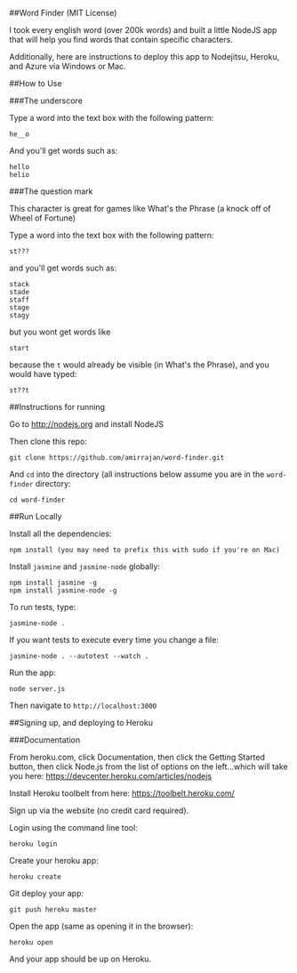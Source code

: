 ##Word Finder (MIT License)

I took every english word (over 200k words) and built a little NodeJS app that will help you find words that contain specific characters.

Additionally, here are instructions to deploy this app to Nodejitsu, Heroku, and Azure via Windows or Mac.

##How to Use

###The underscore

Type a word into the text box with the following pattern:

    he__o

And you'll get words such as:

    hello
    helio

###The question mark

This character is great for games like What's the Phrase (a knock off of Wheel of Fortune)

Type a word into the text box with the following pattern:

    st???

and you'll get words such as:

    stack
    stade
    staff
    stage
    stagy

but you wont get words like

    start

because the `t` would already be visible (in What's the Phrase), and you would have typed:

    st??t

##Instructions for running

Go to http://nodejs.org and install NodeJS

Then clone this repo:

    git clone https://github.com/amirrajan/word-finder.git

And `cd` into the directory (all instructions below assume you are in the `word-finder` directory:

    cd word-finder

##Run Locally

Install all the dependencies:

    npm install (you may need to prefix this with sudo if you're on Mac)

Install `jasmine` and `jasmine-node` globally:

    npm install jasmine -g
    npm install jasmine-node -g

To run tests, type:

    jasmine-node .

If you want tests to execute every time you change a file:

    jasmine-node . --autotest --watch .

Run the app:

    node server.js

Then navigate to `http://localhost:3000`

##Signing up, and deploying to Heroku

###Documentation

From heroku.com, click Documentation, then click the Getting Started button, then click Node.js from the list of options on the left...which will take you here: https://devcenter.heroku.com/articles/nodejs

Install Heroku toolbelt from here: https://toolbelt.heroku.com/

Sign up via the website (no credit card required).

Login using the command line tool:

    heroku login

Create your heroku app:

    heroku create

Git deploy your app:

    git push heroku master

Open the app (same as opening it in the browser):

    heroku open

And your app should be up on Heroku.
